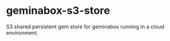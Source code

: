 geminabox-s3-store
==================

S3 shared persistent gem store for geminabox running in a cloud environment.

